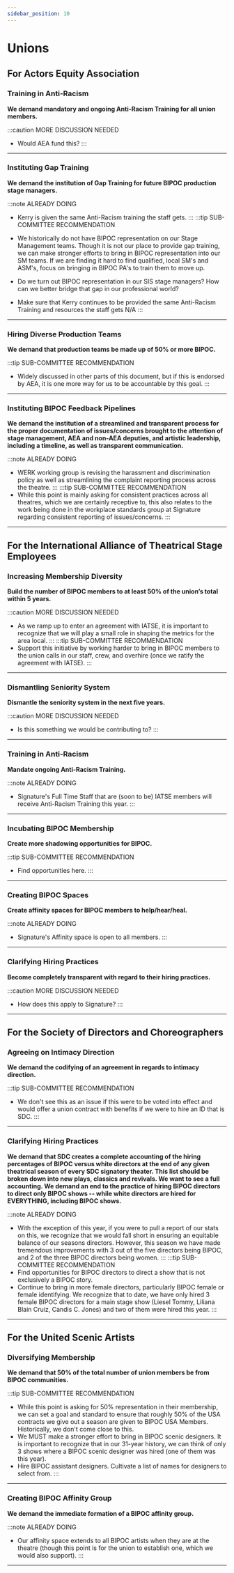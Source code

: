 ```yaml
---
sidebar_position: 10
---
```


# Unions

## For Actors Equity Association 

### Training in Anti-Racism

**We demand mandatory and ongoing Anti-Racism Training for all union members.** 

:::caution MORE DISCUSSION NEEDED
* Would AEA fund this? 
:::

---

### Instituting Gap Training

**We demand the institution of Gap Training for future BIPOC production stage managers.** 

:::note ALREADY DOING
* Kerry is given the same Anti-Racism training the staff gets.
:::
:::tip SUB-COMMITTEE RECOMMENDATION
* We historically do not have BIPOC representation on our Stage Management teams. Though it is not our place to provide gap training, we can make stronger efforts to bring in BIPOC representation into our SM teams. If we are finding it hard to find qualified, local SM's and ASM's, focus on bringing in BIPOC PA's to train them to move up.

* Do we turn out BIPOC representation in our SIS stage managers? How can we better bridge that gap in our professional world?

* Make sure that Kerry continues to be provided the same Anti-Racism Training and resources the staff gets N/A
:::

---

### Hiring Diverse Production Teams
 
**We demand that production teams be made up of 50% or more BIPOC.** 

:::tip SUB-COMMITTEE RECOMMENDATION
* Widely discussed in other parts of this document, but if this is endorsed by AEA, it is one more way for us to be accountable by this goal.
:::

---

### Instituting BIPOC Feedback Pipelines

**We demand the institution of a streamlined and transparent process for the proper documentation of issues/concerns brought to the attention of stage management, AEA and non-AEA deputies, and artistic leadership, including a timeline, as well as transparent communication.** 

:::note ALREADY DOING
* WERK working group is revising the harassment and discrimination policy as well as streamlining the complaint reporting process across the theatre.
:::
:::tip SUB-COMMITTEE RECOMMENDATION
* While this point is mainly asking for consistent practices across all theatres, which we are certainly receptive to, this also relates to the work being done in the workplace standards group at Signature regarding consistent reporting of issues/concerns. 
:::

---

## For the International Alliance of Theatrical Stage Employees

### Increasing Membership Diversity

**Build the number of BIPOC members to at least 50% of the union’s total within 5 years.** 

:::caution MORE DISCUSSION NEEDED
* As we ramp up to enter an agreement with IATSE, it is important to recognize that we will play a small role in shaping the metrics for the area local. 
:::
:::tip SUB-COMMITTEE RECOMMENDATION
* Support this initiative by working harder to bring in BIPOC members to the union calls in our staff, crew, and overhire (once we ratify the agreement with IATSE). 
:::

---

### Dismantling Seniority System

**Dismantle the seniority system in the next five years.** 

:::caution MORE DISCUSSION NEEDED
* Is this something we would be contributing to? 
:::

---

### Training in Anti-Racism

**Mandate ongoing Anti-Racism Training.** 

:::note ALREADY DOING
* Signature's Full Time Staff that are (soon to be) IATSE members will receive Anti-Racism Training this year. :::

---

### Incubating BIPOC Membership

**Create more shadowing opportunities for BIPOC.**

:::tip SUB-COMMITTEE RECOMMENDATION
* Find opportunities here. 
:::

---

### Creating BIPOC Spaces

**Create affinity spaces for BIPOC members to help/hear/heal.** 

:::note ALREADY DOING
* Signature's Affinity space is open to all members. 
:::

---

### Clarifying Hiring Practices 

**Become completely transparent with regard to their hiring practices.**

:::caution MORE DISCUSSION NEEDED
* How does this apply to Signature?
:::

---

## For the Society of Directors and Choreographers 

### Agreeing on Intimacy Direction

**We demand the codifying of an agreement in regards to intimacy direction.**

:::tip SUB-COMMITTEE RECOMMENDATION
* We don't see this as an issue if this were to be voted into effect and would offer a union contract with benefits if we were to hire an ID that is SDC.
:::

---

### Clarifying Hiring Practices

**We demand that SDC creates a complete accounting of the hiring percentages of BIPOC versus white directors at the end of any given theatrical season of every SDC signatory theater. This list should be broken down into new plays, classics and revivals. We want to see a full accounting. We demand an end to the practice of hiring BIPOC directors to direct only BIPOC shows -- while white directors are hired for EVERYTHING, including BIPOC shows.** 

:::note ALREADY DOING
* With the exception of this year, if you were to pull a report of our stats on this, we recognize that we would fall short in ensuring an equitable balance of our seasons directors. However, this season we have made tremendous improvements with 3 out of the five directors being BIPOC, and 2 of the three BIPOC directors being women.
:::
:::tip SUB-COMMITTEE RECOMMENDATION
* Find opportunities for BIPOC directors to direct a show that is not exclusively a BIPOC story.
* Continue to bring in more female directors, particularly BIPOC female or female identifying. We recognize that to date, we have only hired 3 female BIPOC directors for a main stage show (Liesel Tommy, Liliana Blain Cruiz, Candis C. Jones) and two of them were hired this year. 
:::

---

## For the United Scenic Artists 

### Diversifying Membership

**We demand that 50% of the total number of union members be from BIPOC communities.** 

:::tip SUB-COMMITTEE RECOMMENDATION
* While this point is asking for 50% representation in their membership, we can set a goal and standard to ensure that roughly 50% of the USA contracts we give out a season are given to BIPOC USA Members. Historically, we don't come close to this.
* We MUST make a stronger effort to bring in BIPOC scenic designers. It is important to recognize that in our 31-year history, we can think of only 3 shows where a BIPOC scenic designer was hired (one of them was this year).
* Hire BIPOC assistant designers. Cultivate a list of names for designers to select from. 
:::

---

### Creating BIPOC Affinity Group

**We demand the immediate formation of a BIPOC affinity group.** 

:::note ALREADY DOING
* Our affinity space extends to all BIPOC artists when they are at the theatre (though this point is for the union to establish one, which we would also support). 
:::

---
